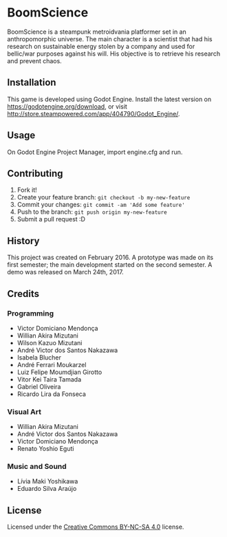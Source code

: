# BoomScience
BoomScience is a steampunk metroidvania platformer set in an anthropomorphic universe. The main character is a scientist that had his research on sustainable energy stolen by a company and used for bellic/war purposes against his will. His objective is to retrieve his research and prevent chaos.
## Installation
This game is developed using Godot Engine. Install the latest version on https://godotengine.org/download, or visit http://store.steampowered.com/app/404790/Godot_Engine/.
## Usage
On Godot Engine Project Manager, import engine.cfg and run.
## Contributing
1. Fork it!
2. Create your feature branch: `git checkout -b my-new-feature`
3. Commit your changes: `git commit -am 'Add some feature'`
4. Push to the branch: `git push origin my-new-feature`
5. Submit a pull request :D
## History
This project was created on February 2016. A prototype was made on its first semester; the main development started on the second semester.
A demo was released on March 24th, 2017.
## Credits
### Programming
* Victor Domiciano Mendonça
* Willian Akira Mizutani
* Wilson Kazuo Mizutani
* André Victor dos Santos Nakazawa
* Isabela Blucher
* André Ferrari Moukarzel
* Luiz Felipe Moumdjian Girotto
* Vitor Kei Taira Tamada
* Gabriel Oliveira
* Ricardo Lira da Fonseca
### Visual Art
* Willian Akira Mizutani
* André Victor dos Santos Nakazawa
* Victor Domiciano Mendonça
* Renato Yoshio Eguti
### Music and Sound
* Lívia Maki Yoshikawa
* Eduardo Silva Araújo
## License
Licensed under the [Creative Commons BY-NC-SA 4.0](https://creativecommons.org/licenses/by-nc-sa/4.0/) license.

